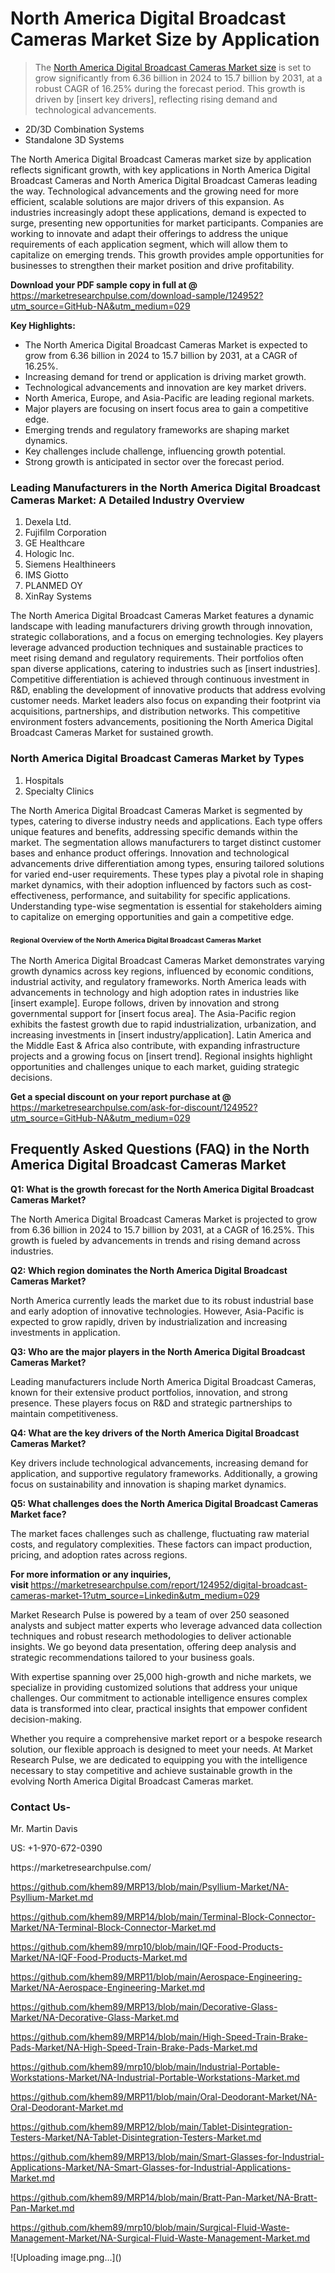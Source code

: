 <h1>North America Digital Broadcast Cameras Market&nbsp;Size by Application</h1><blockquote><p>The <a href="https://marketresearchpulse.com/download-sample/124952?utm_source=GitHub-NA&amp;utm_medium=029">North America Digital Broadcast Cameras Market size</a> is set to grow significantly from 6.36 billion in 2024 to 15.7 billion by 2031, at a robust CAGR of 16.25% during the forecast period. This growth is driven by [insert key drivers], reflecting rising demand and technological advancements.</p></blockquote><ul><li>2D/3D Combination Systems<li> Standalone 3D Systems</li></ul><p>The North America Digital Broadcast Cameras market size by application reflects significant growth, with key applications in North America Digital Broadcast Cameras and North America Digital Broadcast Cameras leading the way. Technological advancements and the growing need for more efficient, scalable solutions are major drivers of this expansion. As industries increasingly adopt these applications, demand is expected to surge, presenting new opportunities for market participants. Companies are working to innovate and adapt their offerings to address the unique requirements of each application segment, which will allow them to capitalize on emerging trends. This growth provides ample opportunities for businesses to strengthen their market position and drive profitability.</p><p><strong>Download your PDF sample copy in full at @ </strong><a href="https://marketresearchpulse.com/download-sample/124952?utm_source=GitHub-NA&amp;utm_medium=029">https://marketresearchpulse.com/download-sample/124952?utm_source=GitHub-NA&amp;utm_medium=029</a></p><p><strong>Key Highlights: </strong></p><ul><li>The North America Digital Broadcast Cameras Market is expected to grow from 6.36 billion in 2024 to 15.7 billion by 2031, at a CAGR of 16.25%.</li><li>Increasing demand for trend or application is driving market growth.</li><li>Technological advancements and innovation are key market drivers.</li><li>North America, Europe, and Asia-Pacific are leading regional markets.</li><li>Major players are focusing on insert focus area to gain a competitive edge.</li><li>Emerging trends and regulatory frameworks are shaping market dynamics.</li><li>Key challenges include challenge, influencing growth potential.</li><li>Strong growth is anticipated in sector over the forecast period.</li></ul><h3>Leading Manufacturers in the North America Digital Broadcast Cameras Market: A Detailed Industry Overview</h3><ol><li>Dexela Ltd.</li><li>Fujifilm Corporation</li><li>GE Healthcare</li><li>Hologic Inc.</li><li>Siemens Healthineers</li><li>IMS Giotto</li><li>PLANMED OY</li><li>XinRay Systems</li></ol><div class="flex max-w-full flex-col flex-grow"><div class="min-h-8 text-message flex w-full flex-col items-end gap-2 whitespace-normal break-words [.text-message+&amp;]:mt-5" dir="auto" data-message-author-role="assistant" data-message-id="fd8432e4-4910-450d-b182-61b7bfb0a01f" data-message-model-slug="gpt-4o"><div class="flex w-full flex-col gap-1 empty:hidden first:pt-[3px]"><div class="markdown prose w-full break-words dark:prose-invert light"><p>The North America Digital Broadcast Cameras Market features a dynamic landscape with leading manufacturers driving growth through innovation, strategic collaborations, and a focus on emerging technologies. Key players leverage advanced production techniques and sustainable practices to meet rising demand and regulatory requirements. Their portfolios often span diverse applications, catering to industries such as [insert industries]. Competitive differentiation is achieved through continuous investment in R&amp;D, enabling the development of innovative products that address evolving customer needs. Market leaders also focus on expanding their footprint via acquisitions, partnerships, and distribution networks. This competitive environment fosters advancements, positioning the North America Digital Broadcast Cameras Market for sustained growth.</p></div></div></div></div><h3>North America Digital Broadcast Cameras Market by Types</h3><ol><li>Hospitals<li> Specialty Clinics</li></ol><div class="flex max-w-full flex-col flex-grow"><div class="min-h-8 text-message flex w-full flex-col items-end gap-2 whitespace-normal break-words [.text-message+&amp;]:mt-5" dir="auto" data-message-author-role="assistant" data-message-id="084470be-0bb7-4664-bddf-5156b4f41249" data-message-model-slug="gpt-4o-mini"><div class="flex w-full flex-col gap-1 empty:hidden first:pt-[3px]"><div class="markdown prose w-full break-words dark:prose-invert light"><p>The North America Digital Broadcast Cameras Market is segmented by types, catering to diverse industry needs and applications. Each type offers unique features and benefits, addressing specific demands within the market. The segmentation allows manufacturers to target distinct customer bases and enhance product offerings. Innovation and technological advancements drive differentiation among types, ensuring tailored solutions for varied end-user requirements. These types play a pivotal role in shaping market dynamics, with their adoption influenced by factors such as cost-effectiveness, performance, and suitability for specific applications. Understanding type-wise segmentation is essential for stakeholders aiming to capitalize on emerging opportunities and gain a competitive edge.</p></div></div></div></div><h3><span style="font-size: 11px;">Regional Overview of the North America Digital Broadcast Cameras Market</span></h3><div class="flex max-w-full flex-col flex-grow"><div class="min-h-8 text-message flex w-full flex-col items-end gap-2 whitespace-normal break-words [.text-message+&amp;]:mt-5" dir="auto" data-message-author-role="assistant" data-message-id="e9038762-ce64-4e30-91c9-9bd413514231" data-message-model-slug="gpt-4o-mini"><div class="flex w-full flex-col gap-1 empty:hidden first:pt-[3px]"><div class="markdown prose w-full break-words dark:prose-invert light"><p>The North America Digital Broadcast Cameras Market demonstrates varying growth dynamics across key regions, influenced by economic conditions, industrial activity, and regulatory frameworks. North America leads with advancements in technology and high adoption rates in industries like [insert example]. Europe follows, driven by innovation and strong governmental support for [insert focus area]. The Asia-Pacific region exhibits the fastest growth due to rapid industrialization, urbanization, and increasing investments in [insert industry/application]. Latin America and the Middle East &amp; Africa also contribute, with expanding infrastructure projects and a growing focus on [insert trend]. Regional insights highlight opportunities and challenges unique to each market, guiding strategic decisions.</p></div></div></div></div><p><strong>Get a special discount on your report purchase at @ </strong><a href="https://marketresearchpulse.com/ask-for-discount/124952?utm_source=GitHub-NA&amp;utm_medium=029">https://marketresearchpulse.com/ask-for-discount/124952?utm_source=GitHub-NA&amp;utm_medium=029</a></p><h2>Frequently Asked Questions (FAQ) in the North America Digital Broadcast Cameras Market</h2><p><strong>Q1: What is the growth forecast for the North America Digital Broadcast Cameras Market?</strong></p><p>The North America Digital Broadcast Cameras Market is projected to grow from 6.36 billion in 2024 to 15.7 billion by 2031, at a CAGR of 16.25%. This growth is fueled by advancements in trends and rising demand across industries.</p><p><strong>Q2: Which region dominates the North America Digital Broadcast Cameras Market?</strong></p><p>North America currently leads the market due to its robust industrial base and early adoption of innovative technologies. However, Asia-Pacific is expected to grow rapidly, driven by industrialization and increasing investments in application.</p><p><strong>Q3: Who are the major players in the North America Digital Broadcast Cameras Market?</strong></p><p>Leading manufacturers include North America Digital Broadcast Cameras, known for their extensive product portfolios, innovation, and strong presence. These players focus on R&amp;D and strategic partnerships to maintain competitiveness.</p><p><strong>Q4: What are the key drivers of the North America Digital Broadcast Cameras Market?</strong></p><p>Key drivers include technological advancements, increasing demand for application, and supportive regulatory frameworks. Additionally, a growing focus on sustainability and innovation is shaping market dynamics.</p><p><strong>Q5: What challenges does the North America Digital Broadcast Cameras Market face?</strong></p><p>The market faces challenges such as challenge, fluctuating raw material costs, and regulatory complexities. These factors can impact production, pricing, and adoption rates across regions.</p><p><strong>For more information or any inquiries, visit&nbsp;</strong><a href="https://marketresearchpulse.com/report/124952/digital-broadcast-cameras-market-1?utm_source=Linkedin&utm_medium=029">https://marketresearchpulse.com/report/124952/digital-broadcast-cameras-market-1?utm_source=Linkedin&utm_medium=029</a></p><p>Market Research Pulse is powered by a team of over 250 seasoned analysts and subject matter experts who leverage advanced data collection techniques and robust research methodologies to deliver actionable insights. We go beyond data presentation, offering deep analysis and strategic recommendations tailored to your business goals.</p><p>With expertise spanning over 25,000 high-growth and niche markets, we specialize in providing customized solutions that address your unique challenges. Our commitment to actionable intelligence ensures complex data is transformed into clear, practical insights that empower confident decision-making.</p><p>Whether you require a comprehensive market report or a bespoke research solution, our flexible approach is designed to meet your needs. At Market Research Pulse, we are dedicated to equipping you with the intelligence necessary to stay competitive and achieve sustainable growth in the evolving North America Digital Broadcast Cameras market.</p><h3><strong>Contact Us-</strong></h3><p>Mr. Martin Davis</p><p>US: +1-970-672-0390</p><p>https://marketresearchpulse.com/</p><p><a href="https://github.com/khem89/MRP13/blob/main/Psyllium-Market/NA-Psyllium-Market.md">https://github.com/khem89/MRP13/blob/main/Psyllium-Market/NA-Psyllium-Market.md</a></p><p><a href="https://github.com/khem89/MRP14/blob/main/Terminal-Block-Connector-Market/NA-Terminal-Block-Connector-Market.md">https://github.com/khem89/MRP14/blob/main/Terminal-Block-Connector-Market/NA-Terminal-Block-Connector-Market.md</a></p><p><a href="https://github.com/khem89/mrp10/blob/main/IQF-Food-Products-Market/NA-IQF-Food-Products-Market.md">https://github.com/khem89/mrp10/blob/main/IQF-Food-Products-Market/NA-IQF-Food-Products-Market.md</a></p><p><a href="https://github.com/khem89/MRP11/blob/main/Aerospace-Engineering-Market/NA-Aerospace-Engineering-Market.md">https://github.com/khem89/MRP11/blob/main/Aerospace-Engineering-Market/NA-Aerospace-Engineering-Market.md</a></p><p><a href="https://github.com/khem89/MRP13/blob/main/Decorative-Glass-Market/NA-Decorative-Glass-Market.md">https://github.com/khem89/MRP13/blob/main/Decorative-Glass-Market/NA-Decorative-Glass-Market.md</a></p><p><a href="https://github.com/khem89/MRP14/blob/main/High-Speed-Train-Brake-Pads-Market/NA-High-Speed-Train-Brake-Pads-Market.md">https://github.com/khem89/MRP14/blob/main/High-Speed-Train-Brake-Pads-Market/NA-High-Speed-Train-Brake-Pads-Market.md</a></p><p><a href="https://github.com/khem89/mrp10/blob/main/Industrial-Portable-Workstations-Market/NA-Industrial-Portable-Workstations-Market.md">https://github.com/khem89/mrp10/blob/main/Industrial-Portable-Workstations-Market/NA-Industrial-Portable-Workstations-Market.md</a></p><p><a href="https://github.com/khem89/MRP11/blob/main/Oral-Deodorant-Market/NA-Oral-Deodorant-Market.md">https://github.com/khem89/MRP11/blob/main/Oral-Deodorant-Market/NA-Oral-Deodorant-Market.md</a></p><p><a href="https://github.com/khem89/MRP12/blob/main/Tablet-Disintegration-Testers-Market/NA-Tablet-Disintegration-Testers-Market.md">https://github.com/khem89/MRP12/blob/main/Tablet-Disintegration-Testers-Market/NA-Tablet-Disintegration-Testers-Market.md</a></p><p><a href="https://github.com/khem89/MRP13/blob/main/Smart-Glasses-for-Industrial-Applications-Market/NA-Smart-Glasses-for-Industrial-Applications-Market.md">https://github.com/khem89/MRP13/blob/main/Smart-Glasses-for-Industrial-Applications-Market/NA-Smart-Glasses-for-Industrial-Applications-Market.md</a></p><p><a href="https://github.com/khem89/MRP14/blob/main/Bratt-Pan-Market/NA-Bratt-Pan-Market.md">https://github.com/khem89/MRP14/blob/main/Bratt-Pan-Market/NA-Bratt-Pan-Market.md</a></p><p><a href="https://github.com/khem89/mrp10/blob/main/Surgical-Fluid-Waste-Management-Market/NA-Surgical-Fluid-Waste-Management-Market.md">https://github.com/khem89/mrp10/blob/main/Surgical-Fluid-Waste-Management-Market/NA-Surgical-Fluid-Waste-Management-Market.md</a></p>
![Uploading image.png…]()

